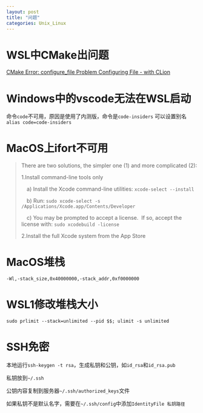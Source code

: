 ```yaml
---
layout: post
title: "问题"
categories: Unix_Linux
---
```


# WSL中CMake出问题
[CMake Error: configure_file Problem Configuring File - with CLion](https://stackoverflow.com/questions/62112379/cmake-error-configure-file-problem-configuring-file-with-clion)
# Windows中的vscode无法在WSL启动

命令`code`不可用，原因是使用了内测版，命令是`code-insiders`
可以设置别名
`alias code=code-insiders`
# MacOS上ifort不可用
>There are two solutions, the simpler one (1) and more complicated (2):
>
>1.Install command-line tools only
>
>&emsp;a) Install the Xcode command-line utilities: `xcode-select --install`
>
>&emsp;b) Run: `sudo xcode-select -s /Applications/Xcode.app/Contents/Developer`
>
>&emsp;c) You may be prompted to accept a license.  If so, accept the license with: `sudo xcodebuild -license`
>
>2.Install the full Xcode system from the App Store

# MacOS堆栈
`-Wl,-stack_size,0x40000000,-stack_addr,0xf0000000`

# WSL1修改堆栈大小
`sudo prlimit --stack=unlimited --pid $$; ulimit -s unlimited`

# SSH免密
本地运行`ssh-keygen -t rsa`，生成私钥和公钥，如`id_rsa`和`id_rsa.pub`

私钥放到`~/.ssh`

公钥内容复制到服务器`~/.ssh/authorized_keys`文件

如果私钥不是默认名字，需要在`~/.ssh/config`中添加`IdentityFile 私钥路径`



